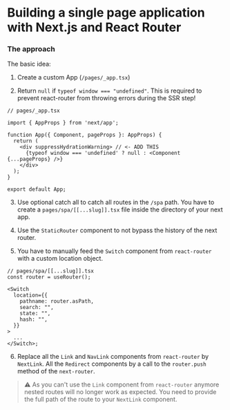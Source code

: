 # Building a single page application with Next.js and React Router

### The approach

The basic idea:

1. Create a custom App (`/pages/_app.tsx`)

2. Return `null` if `typeof window === "undefined"`. This is required to prevent react-router from throwing errors during the SSR step!

```tsx
// pages/_app.tsx

import { AppProps } from 'next/app';

function App({ Component, pageProps }: AppProps) {
  return (
    <div suppressHydrationWarning> // <- ADD THIS
      {typeof window === 'undefined' ? null : <Component {...pageProps} />}
    </div>
  );
}

export default App;
```

3. Use optional catch all to catch all routes in the `/spa` path. You have to create a `pages/spa/[[...slug]].tsx` file inside the directory of your next app.

4. Use the `StaticRouter` component to not bypass the history of the next router.
5. You have to manually feed the `Switch` component from `react-router` with a custom location object.

```tsx
// pages/spa/[[...slug]].tsx
const router = useRouter();

<Switch
  location={{
    pathname: router.asPath,
    search: "",
    state: "",
    hash: "",
  }}
>
  ...
</Switch>;
```

6. Replace all the `Link` and `NavLink` components from `react-router` by `NextLink`. All the `Redirect` components by a call to the `router.push` method of the `next-router`.

> ⚠️ As you can't use the `Link` component from `react-router` anymore nested routes will no longer work as expected. You need to provide the full path of the route to your `NextLink` component.
